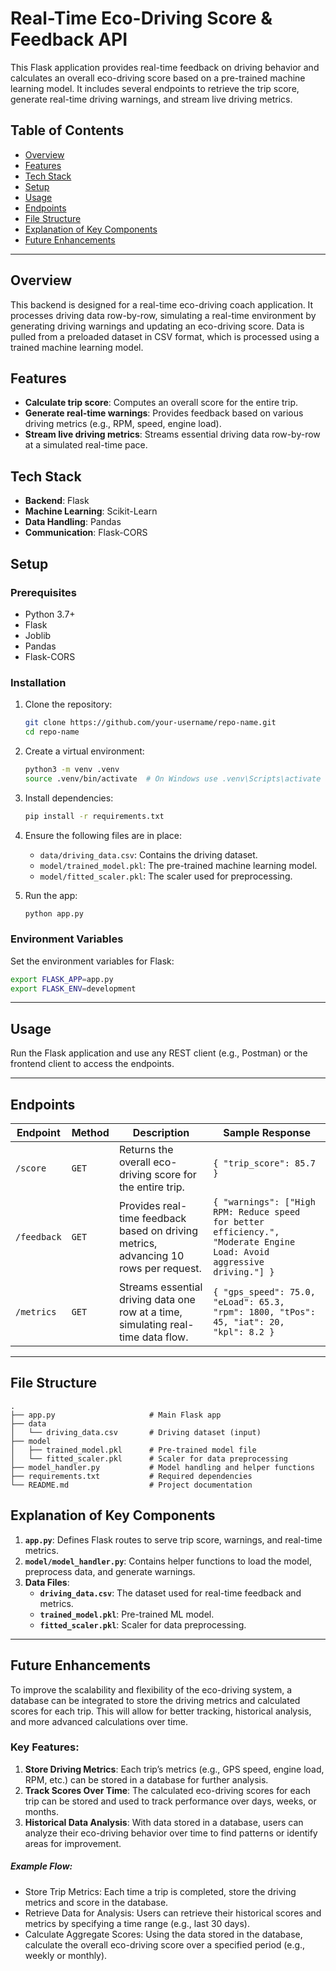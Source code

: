 # Real-Time Eco-Driving Score & Feedback API

This Flask application provides real-time feedback on driving behavior and calculates an overall eco-driving score based on a pre-trained machine learning model. It includes several endpoints to retrieve the trip score, generate real-time driving warnings, and stream live driving metrics.

## Table of Contents
- [Overview](#overview)
- [Features](#features)
- [Tech Stack](#tech-stack)
- [Setup](#setup)
- [Usage](#usage)
- [Endpoints](#endpoints)
- [File Structure](#file-structure)
- [Explanation of Key Components](#explanation-of-key-components)
- [Future Enhancements](#future-enhancements)

---

## Overview
This backend is designed for a real-time eco-driving coach application. It processes driving data row-by-row, simulating a real-time environment by generating driving warnings and updating an eco-driving score. Data is pulled from a preloaded dataset in CSV format, which is processed using a trained machine learning model.

## Features
- **Calculate trip score**: Computes an overall score for the entire trip.
- **Generate real-time warnings**: Provides feedback based on various driving metrics (e.g., RPM, speed, engine load).
- **Stream live driving metrics**: Streams essential driving data row-by-row at a simulated real-time pace.

## Tech Stack
- **Backend**: Flask
- **Machine Learning**: Scikit-Learn
- **Data Handling**: Pandas
- **Communication**: Flask-CORS

## Setup
### Prerequisites
- Python 3.7+
- Flask
- Joblib
- Pandas
- Flask-CORS

### Installation
1. Clone the repository:
   ```bash
   git clone https://github.com/your-username/repo-name.git
   cd repo-name
   ```

2. Create a virtual environment:
   ```bash
   python3 -m venv .venv
   source .venv/bin/activate  # On Windows use .venv\Scripts\activate
   ```

3. Install dependencies:
   ```bash
   pip install -r requirements.txt
   ```

4. Ensure the following files are in place:
    - `data/driving_data.csv`: Contains the driving dataset.
    - `model/trained_model.pkl`: The pre-trained machine learning model.
    - `model/fitted_scaler.pkl`: The scaler used for preprocessing.

5. Run the app:
   ```bash
   python app.py
   ```

### Environment Variables
Set the environment variables for Flask:
   ```bash
   export FLASK_APP=app.py
   export FLASK_ENV=development
   ```

---

## Usage
Run the Flask application and use any REST client (e.g., Postman) or the frontend client to access the endpoints.

---

## Endpoints


| Endpoint     | Method | Description                                                                                       | Sample Response                                                                                                                                                            |
|--------------|--------|---------------------------------------------------------------------------------------------------|----------------------------------------------------------------------------------------------------------------------------------------------------------------------------|
| `/score`     | `GET`  | Returns the overall eco-driving score for the entire trip.                                        | `{ "trip_score": 85.7 }`                                                                                                                                                   |
| `/feedback`  | `GET`  | Provides real-time feedback based on driving metrics, advancing 10 rows per request.              | `{ "warnings": ["High RPM: Reduce speed for better efficiency.", "Moderate Engine Load: Avoid aggressive driving."] }`                                                    |
| `/metrics`   | `GET`  | Streams essential driving data one row at a time, simulating real-time data flow.                 | `{ "gps_speed": 75.0, "eLoad": 65.3, "rpm": 1800, "tPos": 45, "iat": 20, "kpl": 8.2 }`                                                                                    |

---

## File Structure
```
.
├── app.py                     # Main Flask app
├── data
│   └── driving_data.csv       # Driving dataset (input)
├── model
│   ├── trained_model.pkl      # Pre-trained model file
│   └── fitted_scaler.pkl      # Scaler for data preprocessing
├── model_handler.py           # Model handling and helper functions
├── requirements.txt           # Required dependencies
└── README.md                  # Project documentation
```

## Explanation of Key Components
1. **`app.py`**: Defines Flask routes to serve trip score, warnings, and real-time metrics.
2. **`model/model_handler.py`**: Contains helper functions to load the model, preprocess data, and generate warnings.
3. **Data Files**:
    - **`driving_data.csv`**: The dataset used for real-time feedback and metrics.
    - **`trained_model.pkl`**: Pre-trained ML model.
    - **`fitted_scaler.pkl`**: Scaler for data preprocessing.

---

## Future Enhancements
To improve the scalability and flexibility of the eco-driving system, a database can be integrated to store the driving metrics and calculated scores for each trip. This will allow for better tracking, historical analysis, and more advanced calculations over time.

### Key Features:
1. **Store Driving Metrics**: Each trip’s metrics (e.g., GPS speed, engine load, RPM, etc.) can be stored in a database for further analysis.
2. **Track Scores Over Time**: The calculated eco-driving scores for each trip can be stored and used to track performance over days, weeks, or months.
3. **Historical Data Analysis**: With data stored in a database, users can analyze their eco-driving behavior over time to find patterns or identify areas for improvement.

##### Example Flow:
- Store Trip Metrics: Each time a trip is completed, store the driving metrics and score in the database.
- Retrieve Data for Analysis: Users can retrieve their historical scores and metrics by specifying a time range (e.g., last 30 days).
- Calculate Aggregate Scores: Using the data stored in the database, calculate the overall eco-driving score over a specified period (e.g., weekly or monthly).

